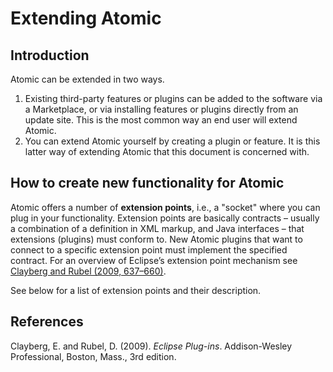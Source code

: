 Extending Atomic
================

Introduction
------------

Atomic can be extended in two ways.

1. Existing third-party features or plugins can be added to the software via a Marketplace, or via installing features or plugins directly from an update site. This is the most common way an end user will extend Atomic.
2. You can extend Atomic yourself by creating a plugin or feature. It is this latter way of extending Atomic that this document is concerned with.

How to create new functionality for Atomic
------------------------------------------

Atomic offers a number of **extension points**, i.e., a "socket" where you can plug in your functionality. Extension points are basically contracts – usually a combination of a definition in XML markup, and Java interfaces – that extensions (plugins) must conform to. New Atomic plugins that want to connect to a specific extension point must implement the specified contract. For an overview of Eclipse’s extension point mechanism see <a href="#eclipse-plugins">Clayberg and Rubel (2009, 637–660)</a>.
  

See below for a list of extension points and their description.

References
----------

<a name="eclipse-plugins"></a>Clayberg, E. and Rubel, D. (2009). *Eclipse Plug-ins*. Addison-Wesley Professional, Boston, Mass., 3rd edition.